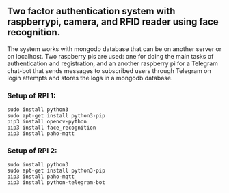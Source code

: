 ## Two factor authentication system with raspberrypi, camera, and RFID reader using face recognition.
The system works with mongodb database that can be on another server or on localhost. Two raspberry pis are used: one for doing the main tasks of authentication and registration, and an another raspberry pi for a Telegram chat-bot that sends messages to subscribed users through Telegram on login attempts and stores the logs in a mongodb database.  
### Setup of RPI 1:
```
sudo install python3
sudo apt-get install python3-pip
pip3 install opencv-python
pip3 install face_recognition
pip3 install paho-mqtt
```
### Setup of RPI 2:
```
sudo install python3
sudo apt-get install python3-pip
pip3 install paho-mqtt
pip3 install python-telegram-bot



